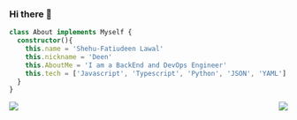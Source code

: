 ### Hi there 👋

```ts
class About implements Myself {
  constructor(){
    this.name = 'Shehu-Fatiudeen Lawal'
    this.nickname = 'Deen'
    this.AboutMe = 'I am a BackEnd and DevOps Engineer'
    this.tech = ['Javascript', 'Typescript', 'Python', 'JSON', 'YAML']
  }
}

```

<a href="https://github.com/fatiudeen/github-readme-stats">
  <img align="left" src="https://github-readme-stats.vercel.app/api?username=fatiudeen&count_private=true&show_icons=true&theme=tokyonight&hide=issues" />
</a>
<a href="https://github.com/fatiudeen/github-readme-stats">
  <img align="right" src="https://github-readme-stats.vercel.app/api/top-langs/?username=fatiudeen&layout=compact&count_private=true&show_icons=true&theme=tokyonight" />
</a>

<!--
**fatiudeen/fatiudeen** is a ✨ _special_ ✨ repository because its `README.md` (this file) appears on your GitHub profile.

Here are some ideas to get you started:

- 🔭 I’m currently working on ...
- 🌱 I’m currently learning ...
- 👯 I’m looking to collaborate on ...
- 🤔 I’m looking for help with ...
- 💬 Ask me about ...
- 📫 How to reach me: ...
- 😄 Pronouns: ...
- ⚡ Fun fact: ...
-->
